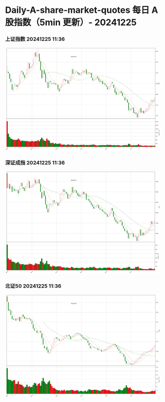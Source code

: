 
# Daily-A-share-market-quotes 每日 A 股指数（5min 更新）- 20241225

### 上证指数 20241225 11:36
![](./fig/2024/12/20241225-sh000001.png)

### 深证成指 20241225 11:36
![](./fig/2024/12/20241225-sz399001.png)

### 北证50 20241225 11:36
![](./fig/2024/12/20241225-bj899050.png)
